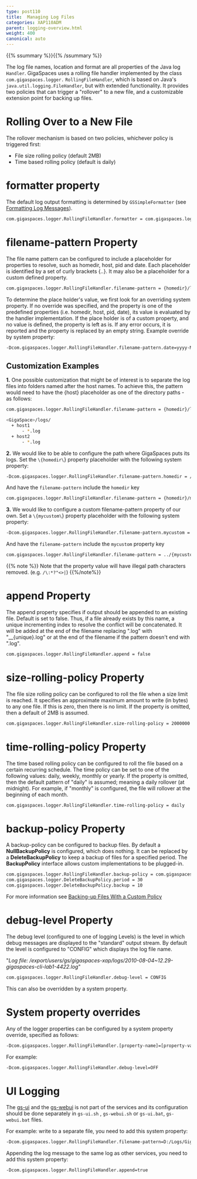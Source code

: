 ```yaml
---
type: post110
title:  Managing Log Files
categories: XAP110ADM
parent: logging-overview.html
weight: 400
canonical: auto
---
```


{{% ssummary %}}{{% /ssummary %}}

The log file names, location and format are all properties of the Java log `Handler`. GigaSpaces uses a rolling file handler implemented by the class `com.gigaspaces.logger.` `RollingFileHandler`, which is based on Java's `java.util.logging.FileHandler`, but with extended functionality. It provides two policies that can trigger a "rollover" to a new file, and a customizable extension point for backing up files.

# Rolling Over to a New File

The rollover mechanism is based on two policies, whichever policy is triggered first:

- File size rolling policy (default 2MB)
- Time based rolling policy (default is daily)

# formatter property

The default log output formatting is determined by `GSSimpleFormatter` (see [Formatting Log Messages](./logging-formatting-messages.html)).


```bash
com.gigaspaces.logger.RollingFileHandler.formatter = com.gigaspaces.logger.GSSimpleFormatter
```

# filename-pattern Property

The file name pattern can be configured to include a placeholder for properties to resolve, such as homedir, host, pid and date. Each placeholder is identified by a set of curly brackets \{..\}. It may also be a placeholder for a custom defined property.


```bash
com.gigaspaces.logger.RollingFileHandler.filename-pattern = {homedir}/logs/{date,yyyy-MM-dd~HH.mm}-gigaspaces-{service}-{host}-{pid}.log
```

To determine the place holder's value, we first look for an overriding system property. If no override was specified, and the property is one of the predefined properties (i.e. homedir, host, pid, date), its value is evaluated by the handler implementation. If the place holder is of a custom property, and no value is defined, the property is left as is. If any error occurs, it is reported and the property is replaced by an empty string. Example override by system property:


```bash
-Dcom.gigaspaces.logger.RollingFileHandler.filename-pattern.date=yyyy-MM-dd
```

## Customization Examples

**1.** One possible customization that might be of interest is to separate the log files into folders named after the host names.
To achieve this, the pattern would need to have the \{host\} placeholder as one of the directory paths - as follows:


```bash
com.gigaspaces.logger.RollingFileHandler.filename-pattern = {homedir}/logs/{host}/{date,yyyy-MM-dd~HH.mm}-gigaspaces-{service}-{pid}.log

<GigaSpace>/logs/
  + host1
      - *.log
  + host2
      - *.log
```

**2.** We would like to be able to configure the path where GigaSpaces puts its logs.
Set the `\{homedir\`} property placeholder with the following system property:


```bash
-Dcom.gigaspaces.logger.RollingFileHandler.filename-pattern.homedir = /dev/output/logs
```

And have the `filename-pattern` include the `homedir` key


```bash
com.gigaspaces.logger.RollingFileHandler.filename-pattern = {homedir}/mylog.log
```

**3.** We would like to configure a custom filename-pattern property of our own.
Set a `\{mycustom\`} property placeholder with the following system property:


```bash
-Dcom.gigaspaces.logger.RollingFileHandler.filename-pattern.mycustom = value
```

And have the `filename-pattern` include the `mycustom` property key


```bash
com.gigaspaces.logger.RollingFileHandler.filename-pattern = ../{mycustom}/mylog.log
```

{{% note %}}
Note that the property value will have illegal path characters removed. (e.g. `/\:*?"<>|`)
{{%/note%}}

# append Property

The append property specifies if output should be appended to an existing file. Default is set to false. Thus, if a file already exists by this name, a unique incrementing index to resolve the conflict will be concatenated. It will be added at the end of the filename replacing ".log" with "__\{unique\}.log" or at the end of the filename if the pattern doesn't end with ".log".


```bash
com.gigaspaces.logger.RollingFileHandler.append = false
```

# size-rolling-policy Property

The file size rolling policy can be configured to roll the file when a size limit is reached. It specifies an approximate maximum amount to write (in bytes) to any one file. If this is zero, then there is no limit. If the property is omitted, then a default of 2MB is assumed.


```bash
com.gigaspaces.logger.RollingFileHandler.size-rolling-policy = 2000000
```

# time-rolling-policy Property

The time based rolling policy can be configured to roll the file based on a certain recurring schedule. The time policy can be set to one of the following values: daily, weekly, monthly or yearly. If the property is omitted, then the default pattern of "daily" is assumed; meaning a daily rollover (at midnight). For example, if "monthly" is configured, the file will rollover at the beginning of each month.


```bash
com.gigaspaces.logger.RollingFileHandler.time-rolling-policy = daily
```

# backup-policy Property

A backup-policy can be configured to backup files. By default a **NullBackupPolicy** is configured, which does nothing. It can be replaced by a **DeleteBackupPolicy** to keep a backup of files for a specified period. The **BackupPolicy** interface allows custom implementations to be plugged-in.


```bash
com.gigaspaces.logger.RollingFileHandler.backup-policy = com.gigaspaces.logger.DeleteBackupPolicy
com.gigaspaces.logger.DeleteBackupPolicy.period = 30
com.gigaspaces.logger.DeleteBackupPolicy.backup = 10
```

For more information see [Backing-up Files With a Custom Policy](./logging-backing-custom-policy.html)

# debug-level Property

The debug level (configured to one of logging Levels) is the level in which debug messages are displayed to the "standard" output stream. By default the level is configured to "CONFIG" which displays the log file name.

"_Log file: /export/users/gs/gigaspaces-xap/logs/2010-08-04~12.29-gigaspaces-cli-lab1-4422.log_"


```bash
com.gigaspaces.logger.RollingFileHandler.debug-level = CONFIG
```

This can also be overridden by a system property.

# System property overrides

Any of the logger properties can be configured by a system property override, specified as follows:

```bash
-Dcom.gigaspaces.logger.RollingFileHandler.[property-name]=[property-value]
```
For example:


```bash
-Dcom.gigaspaces.logger.RollingFileHandler.debug-level=OFF
```

# UI Logging

The [gs-ui](./gigaspaces-management-center.html) and the [gs-webui](./web-management-console.html) is not part of the services and its configuration should be done separately in `gs-ui.sh` , `gs-webui.sh` or `gs-ui.bat`, `gs-webui.bat` files.

For example: write to a separate file, you need to add this system property:

```bash
-Dcom.gigaspaces.logger.RollingFileHandler.filename-pattern=D:/Logs/GigaSpaces/gs-ui-{pid}.log
```

Appending the log message to the same log as other services, you need to add this system  property:

```bash
-Dcom.gigaspaces.logger.RollingFileHandler.append=true
```

